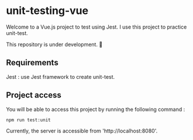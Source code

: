 # unit-testing-vue

Welcome to a Vue.js project to test using Jest. I use this project to practice unit-test.

This repository is under development. 🚧

## Requirements
Jest : use Jest framework to create unit-test.

## Project access
You will be able to access this project by running the following command :
```
npm run test:unit
```
Currently, the server is accessible from 'http://localhost:8080'.
